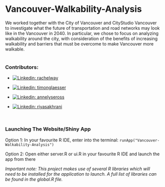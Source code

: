 # Vancouver-Walkability-Analysis

We worked together with the City of Vancouver and CityStudio Vancouver to investigate what the future of transportation and road networks may look like in the Vancouver in 2040. In particular, we chose to focus on analyzing walkability around the city, with consideration of the benefits of increasing walkability and barriers that must be overcome to make Vancouver more walkable.
<br>
<br>
### Contributors:
<ul>
<li>

[![Linkedin: rachelway](https://img.shields.io/badge/-RachelWay-blue?style=flat-square&logo=Linkedin&logoColor=white&link=https://www.linkedin.com/in/rachel-way-1728011ab/)](https://www.linkedin.com/in/rachel-way-1728011ab/)
</li>
<li>

[![Linkedin: timonglaesser](https://img.shields.io/badge/-TimonGlaesser-blue?style=flat-square&logo=Linkedin&logoColor=white&link=https://www.linkedin.com/in/timonglaesser/)](https://www.linkedin.com/in/timonglaesser/)
</li>
<li>

[![Linkedin: annelyseross](https://img.shields.io/badge/-AnnelyseRoss-blue?style=flat-square&logo=Linkedin&logoColor=white&link=https://www.linkedin.com/in/annelyse-r-82a586176//)](https://www.linkedin.com/in/annelyse-r-82a586176/)
</li>
<li>

[![Linkedin: riyasakhrani](https://img.shields.io/badge/-RiyaSakhrani-blue?style=flat-square&logo=Linkedin&logoColor=white&link=https://www.linkedin.com/in/riyasakhrani/)](https://www.linkedin.com/in/riyasakhrani/)
</li>
</ul>
<br>

### Launching The Website/Shiny App

Option 1:
In your favourite R IDE, enter into the terminal: <code>runApp("Vancouver-Walkability-Analysis")</code>

Option 2:
Open either server.R or ui.R in your favourite R IDE and launch the app from there


_Important note: This project makes use of several R libraries which will need to be installed for the application to launch. A full list of libraries can be found in the global.R file._

